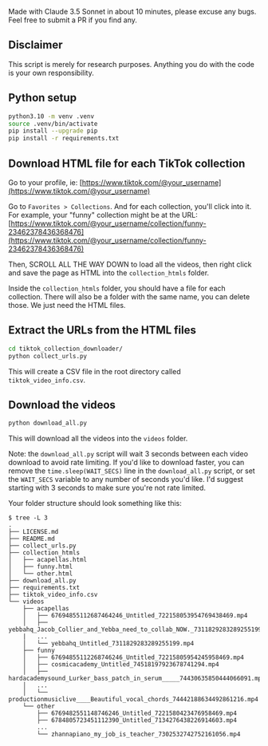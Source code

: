 Made with Claude 3.5 Sonnet in about 10 minutes, please excuse any bugs. Feel free to submit a PR if you find any.

## Disclaimer

This script is merely for research purposes. Anything you do with the code is your own responsibility.

## Python setup

```bash
python3.10 -m venv .venv
source .venv/bin/activate
pip install --upgrade pip
pip install -r requirements.txt
```

## Download HTML file for each TikTok collection

Go to your profile, ie: [https://www.tiktok.com/@your_username](https://www.tiktok.com/@your_username)

Go to `Favorites > Collections`. And for each collection, you'll click into it. For example, your "funny" collection might be at the URL: [https://www.tiktok.com/@your_username/collection/funny-23462378436368476](https://www.tiktok.com/@your_username/collection/funny-23462378436368476)

Then, SCROLL ALL THE WAY DOWN to load all the videos, then right click and save the page as HTML into the `collection_htmls` folder.

Inside the `collection_htmls` folder, you should have a file for each collection. There will also be a folder with the same name, you can delete those. We just need the HTML files.

## Extract the URLs from the HTML files

```bash
cd tiktok_collection_downloader/
python collect_urls.py
```

This will create a CSV file in the root directory called `tiktok_video_info.csv`.

## Download the videos

```bash
python download_all.py
```

This will download all the videos into the `videos` folder.

Note: the `download_all.py` script will wait 3 seconds between each video download to avoid rate limiting. If you'd like to download faster, you can remove the `time.sleep(WAIT_SECS)` line in the `download_all.py` script, or set the `WAIT_SECS` variable to any number of seconds you'd like. I'd suggest starting with 3 seconds to make sure you're not rate limited.

Your folder structure should look something like this:

```
$ tree -L 3
.
├── LICENSE.md
├── README.md
├── collect_urls.py
├── collection_htmls
│   ├── acapellas.html
│   ├── funny.html
│   └── other.html
├── download_all.py
├── requirements.txt
├── tiktok_video_info.csv
└── videos
    ├── acapellas
    │   ├── 67694855112687464246_Untitled_722158053954769438469.mp4
    │   ├── yebbahq_Jacob_Collier_and_Yebba_need_to_collab_NOW._7311829283289255199.mp4
    |   ...
    │   └── yebbahq_Untitled_7311829283289255199.mp4
    ├── funny
    │   ├── 67694855112268746246_Untitled_72215805954245958469.mp4
    │   ├── cosmicacademy_Untitled_74518197923678741294.mp4
    │   ├── hardacademysound_Lurker_bass_patch_in_serum_____74430635850444066091.mp4
    │   ...
    │   └── productionmusiclive____Beautiful_vocal_chords_74442188634492861216.mp4
    └── other
        ├── 6769482551148746246_Untitled_7221580423476958469.mp4
        ├── 6784805723451112390_Untitled_7134276438226914603.mp4
        ...
        └── zhannapiano_my_job_is_teacher_7302532742752161056.mp4
```
